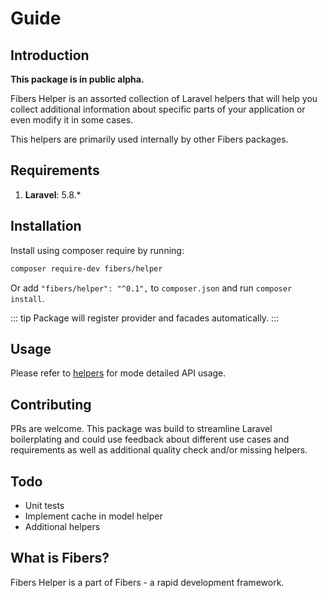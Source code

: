 # Guide

## Introduction
**This package is in public alpha.**

Fibers Helper is an assorted collection of Laravel helpers that will help you collect additional information about specific parts of your application or even modify it in some cases.

This helpers are primarily used internally by other Fibers packages. 

## Requirements
1. **Laravel**: 5.8.*

## Installation
Install using composer require by running:
```bash
composer require-dev fibers/helper
```
Or add `"fibers/helper": "^0.1",` to `composer.json` and run `composer install`.

::: tip
Package will register provider and facades automatically.
:::

## Usage
Please refer to [helpers](/fibers-helper/helpers/model) for mode detailed API usage.

## Contributing
PRs are welcome. This package was build to streamline Laravel boilerplating and could use feedback about different use cases and requirements as well as additional quality check and/or missing helpers.

## Todo
* Unit tests  
* Implement cache in model helper
* Additional helpers  

## What is Fibers?
Fibers Helper is a part of Fibers - a rapid development framework.
